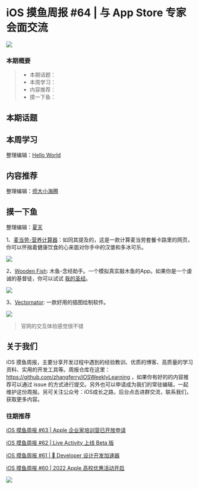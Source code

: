# iOS 摸鱼周报 #64 | 与 App Store 专家会面交流

![](https://cdn.zhangferry.com/Images/moyu_weekly_cover.jpeg)

### 本期概要

> * 本期话题：
> * 本周学习：
> * 内容推荐：
> * 摸一下鱼：

## 本期话题



## 本周学习

整理编辑：[Hello World](https://juejin.cn/user/2999123453164605/posts)


## 内容推荐

整理编辑：[师大小海腾](https://juejin.cn/user/782508012091645/posts)


## 摸一下鱼

整理编辑：[夏天](https://juejin.cn/user/3298190611456638)

1、[麦当劳-营养计算器](https://www.mcdonalds.com.cn/nutrition_calculator)：如同其提及的，这是一款计算麦当劳套餐卡路里的网页，你可以怀揣着健康饮食的心来面对你手中的汉堡和多冰可乐。

![](https://cdn.zhangferry.com/Images/nutrition_calculator.png)

2、[Wooden Fish](https://apps.apple.com/app/id1522144157): 木鱼-念经助手。一个模拟真实敲木鱼的App。如果你是一个虔诚的基督徒，你可以试试 [我的圣经](https://apps.apple.com/cn/app/my-holy-rosary-%E6%88%91%E7%9A%84%E5%9C%A3%E7%BB%8F-%E6%9C%89%E5%A3%B0%E8%AF%BB%E7%89%A9/id1188342937?mt=12)。

![](https://cdn.zhangferry.com/Images/wooden_fish.png)

3、[Vectornator](https://www.vectornator.io): 一款好用的插图绘制软件。

![](https://cdn.zhangferry.com/Images/vectornator.png)

> 官网的交互体验感觉很不错

## 关于我们

iOS 摸鱼周报，主要分享开发过程中遇到的经验教训、优质的博客、高质量的学习资料、实用的开发工具等。周报仓库在这里：https://github.com/zhangferry/iOSWeeklyLearning ，如果你有好的的内容推荐可以通过 issue 的方式进行提交。另外也可以申请成为我们的常驻编辑，一起维护这份周报。另可关注公众号：iOS成长之路，后台点击进群交流，联系我们，获取更多内容。

### 往期推荐

[iOS 摸鱼周报 #63 | Apple 企业家培训营已开放申请](https://mp.weixin.qq.com/s/nAMshUG4AjWLAAHOFPVqXg)

[iOS 摸鱼周报 #62 |  Live Activity 上线 Beta 版 ](https://mp.weixin.qq.com/s/HySX4Yaf3Zxy8Wn-LyUO0A)

[iOS 摸鱼周报 #61 |  Developer 设计开发加速器](https://mp.weixin.qq.com/s/WfwqRhC-9-isUanv8ZnvMQ)

[iOS 摸鱼周报 #60 | 2022 Apple 高校优惠活动开启](https://mp.weixin.qq.com/s/5chb-a9u7VMdLis1FG6B6Q)

![](https://cdn.zhangferry.com/Images/WechatIMG384.jpeg)

